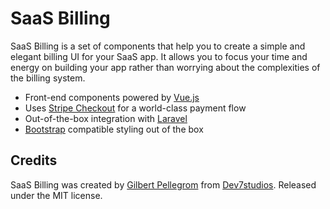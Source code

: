 # SaaS Billing

SaaS Billing is a set of components that help you to create a simple and elegant billing UI for your SaaS app. It allows you to focus your time and energy on building your app rather than worrying about the complexities of the billing system.

* Front-end components powered by [Vue.js](https://vuejs.org/)
* Uses [Stripe Checkout](https://stripe.com/checkout) for a world-class payment flow
* Out-of-the-box integration with [Laravel](https://laravel.com/)
* [Bootstrap](http://getbootstrap.com/) compatible styling out of the box

## Credits

SaaS Billing was created by [Gilbert Pellegrom](https://gilbitron.me) from
[Dev7studios](https://dev7studios.co). Released under the MIT license.